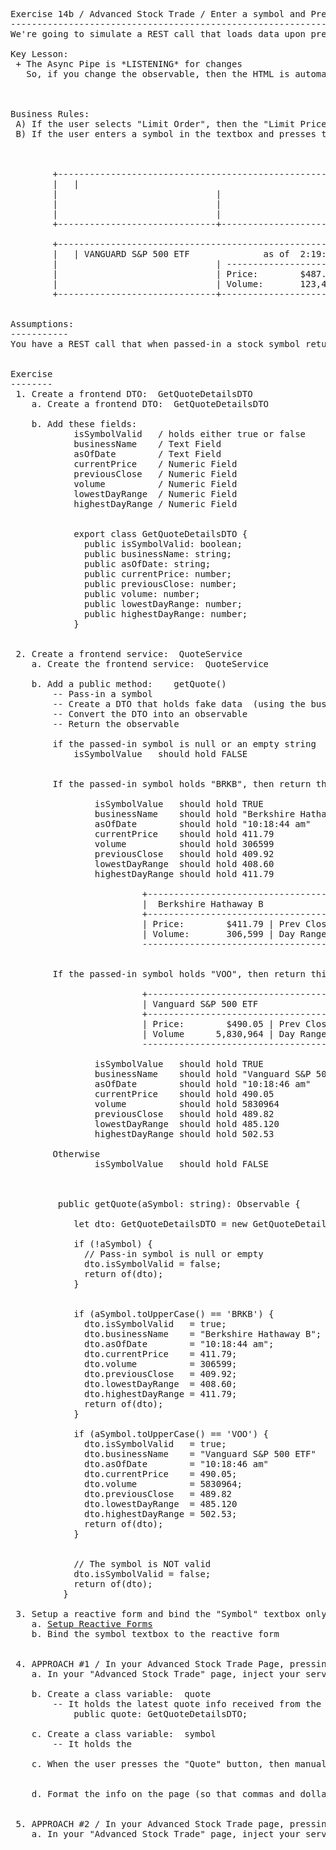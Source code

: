 <pre>
Exercise 14b / Advanced Stock Trade / Enter a symbol and Pressing "Quote" button loads data (Answers)
-----------------------------------------------------------------------------------------------------
We're going to simulate a REST call that loads data upon pressing click

Key Lesson:
 + The Async Pipe is *LISTENING* for changes
   So, if you change the observable, then the HTML is automatically refreshed



Business Rules:
 A) If the user selects "Limit Order", then the "Limit Price Textbox appears
 B) If the user enters a symbol in the textbox and presses the "Quote" button, then show info about that stock/mutual fund



		+------------------------------------------------------------------------------------+
		| <Symbol-Textbox> <Quote Btn> |                                                     |
		|                              |                                                     |
		|                              |                                                     |
		|                              |                                                     |
		+------------------------------+-----------------------------------------------------+

		+------------------------------------------------------------------------------------+
		| <Symbol-Textbox> <Quote Btn> | VANGUARD S&P 500 ETF              as of  2:19:44 pm |
		|                              | ----------------------------------------------------+
		|                              | Price:        $487.00 | Prev Close:          501.00 |
		|                              | Volume:       123,456 | Day Range:  495.00 - 505.79 |
		+------------------------------+-----------------------------------------------------+


Assumptions:
-----------
You have a REST call that when passed-in a stock symbol return a DTO with quote information GetQuoteDetailsDTO


Exercise
--------
 1. Create a frontend DTO:  GetQuoteDetailsDTO
 	a. Create a frontend DTO:  GetQuoteDetailsDTO

 	b. Add these fields:
 			isSymbolValid   / holds either true or false
 			businessName    / Text Field
 			asOfDate        / Text Field
 			currentPrice    / Numeric Field
 			previousClose   / Numeric Field
 			volume          / Numeric Field
 			lowestDayRange  / Numeric Field
 			highestDayRange / Numeric Field


			export class GetQuoteDetailsDTO {
			  public isSymbolValid: boolean;
			  public businessName: string;
			  public asOfDate: string;
			  public currentPrice: number;
			  public previousClose: number;
			  public volume: number;
			  public lowestDayRange: number;
			  public highestDayRange: number;
			}


 2. Create a frontend service:  QuoteService
	a. Create the frontend service:  QuoteService

 	b. Add a public method:    getQuote()
 		-- Pass-in a symbol
 		-- Create a DTO that holds fake data  (using the business rules below)
 		-- Convert the DTO into an observable
 		-- Return the observable

		if the passed-in symbol is null or an empty string
			isSymbolValue 	should hold FALSE


 		If the passed-in symbol holds "BRKB", then return this info

 				isSymbolValue 	should hold TRUE
 				businessName 	should hold "Berkshire Hathaway B"
 				asOfDate 		should hold "10:18:44 am"
 				currentPrice    should hold 411.79
 				volume   		should hold 306599
				previousClose 	should hold 409.92
				lowestDayRange 	should hold 408.60
				highestDayRange should hold 411.79

 					     +------------------------------------------------------+
 						 |	Berkshire Hathaway B              as of 10:18:44 am |
 					     +------------------------------------------------------+
 		                 | Price:        $411.79 | Prev Close:           409.92 |
 		                 | Volume:       306,599 | Day Range:   408.60 - 411.79 |
 		                 -------------------------------------------------------+


 		If the passed-in symbol holds "VOO", then return this info

 					     +------------------------------------------------------+
 						 | Vanguard S&P 500 ETF               as of 10:18:46 am |
 					     +------------------------------------------------------+
 		                 | Price:        $490.05 | Prev Close:           489.82 |
 		                 | Volume      5,830,964 | Day Range:  485.120 - 502.53 |
 		                 -------------------------------------------------------+

 				isSymbolValue 	should hold TRUE
 				businessName 	should hold "Vanguard S&P 500 ETF"
 				asOfDate 		should hold "10:18:46 am"
 				currentPrice    should hold 490.05
 				volume   		should hold 5830964
				previousClose 	should hold 489.82
				lowestDayRange 	should hold 485.120
				highestDayRange should hold 502.53

		Otherwise
				isSymbolValue 	should hold FALSE



		 public getQuote(aSymbol: string): Observable<GetQuoteDetailsDTO> {

			let dto: GetQuoteDetailsDTO = new GetQuoteDetailsDTO();

			if (!aSymbol) {
			  // Pass-in symbol is null or empty
			  dto.isSymbolValid = false;
			  return of(dto);
			}


			if (aSymbol.toUpperCase() == 'BRKB') {
			  dto.isSymbolValid   = true;
			  dto.businessName    = "Berkshire Hathaway B";
			  dto.asOfDate        = "10:18:44 am";
			  dto.currentPrice    = 411.79;
			  dto.volume          = 306599;
			  dto.previousClose   = 409.92;
			  dto.lowestDayRange  = 408.60;
			  dto.highestDayRange = 411.79;
			  return of(dto);
			}

			if (aSymbol.toUpperCase() == 'VOO') {
			  dto.isSymbolValid   = true;
			  dto.businessName    = "Vanguard S&P 500 ETF"
			  dto.asOfDate        = "10:18:46 am"
			  dto.currentPrice    = 490.05;
			  dto.volume          = 5830964;
			  dto.previousClose   = 489.82
			  dto.lowestDayRange  = 485.120
			  dto.highestDayRange = 502.53;
			  return of(dto);
			}


			// The symbol is NOT valid
			dto.isSymbolValid = false;
			return of(dto);
		  }

 3. Setup a reactive form and bind the "Symbol" textbox only
    a. <a href="https://github.com/traderres/webClass/blob/master/learnAngular/lessons_Angular16/howToSetupReactiveForm.txt">Setup Reactive Forms</a>
    b. Bind the symbol textbox to the reactive form


 4. APPROACH #1 / In your Advanced Stock Trade Page, pressing the "Quote" button invokes your REST call using **MANUAL SUBSCRIBE**
	a. In your "Advanced Stock Trade" page, inject your service:  QuoteService

	b. Create a class variable:  quote
	 	-- It holds the latest quote info received from the backend
	 		public quote: GetQuoteDetailsDTO;

	c. Create a class variable:  symbol
		-- It holds the

	c. When the user presses the "Quote" button, then manually the REST call to get a quote and load the data into the quote class variable


	d. Format the info on the page (so that commas and dollar signs appear)


 5. APPROACH #2 / In your Advanced Stock Trade page, pressing the "Quote" button invokes your REST call using **ASYNC PIPE**
 	a. In your "Advanced Stock Trade" page, inject your service:  QuoteService



</pre>
